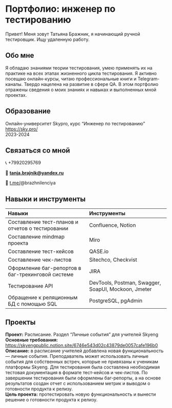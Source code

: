 # Портфолио: инженер по тестированию
Привет! Меня зовут Татьяна Бражник, я начинающий ручной тестировщик. Ищу удаленную работу. 

## Обо мне
Я обладаю знаниями теории тестирования, умею применять их на практике на всех этапах жизненного цикла тестирования. Я активно посещаю онлайн-курсы, читаю профессиональные книги и Telegram-каналы. Твердо нацелена на развитие в сфере QA. В этом портфолио отражены сведения о моих знаниях и навыках и выполненных мной проектах.

## Образование
Онлайн-университет Skypro, курс “Инженер по тестированию”   
https://sky.pro/   
2023-2024

## Связаться со мной
📞 +79920295769

📧  **tanja.brajnik@yandex.ru**

📱  [t.me/](http://t.me/)@brazhnilenciya

## Навыки и инструменты
|Навыки|Инструменты|
|:-|:-|
|Составление тест-планов и отчетов о тестировании|Confluence, Notion|
|Составление mindmap проекта|Miro|
|Составление тест-кейсов|QASE.io|
|Составление чек-листов|Sitechco, Checkvist|
|Оформление баг-репортов в баг-трекинговой системе|JIRA|
|Тестирование API|DevTools, Postman, Swagger, SoapUI, Mockoon, Jmeter|
|Обращение к реляционным БД с помощью SQL|PostgreSQL, pgAdmin|

## Проекты
**Проект:** Расписание. Раздел “Личные события” для учителей Skyeng   
**Основные требования:** https://skyengpublic.notion.site/6746e543d02c43879de0057cafe196b0   
**Описание:** в расписание учителей добавлена новая функциональность — личные события. Преподаватель может использовать личные события для собственных встреч, которые не привязаны к ученикам платформы Skyeng. Для тестирования была составлена необходимая тестовая документация в формате тест-кейсов и чек-листов. По завершении тестирования были оформлены баг-репорты, а на основе результатов создан отчет с использованием метрик и выводом о готовности продукта к релизу.   
**Цель проекта:** протестировать новую функциональность и вынести решение о готовности продукта к релизу.   
